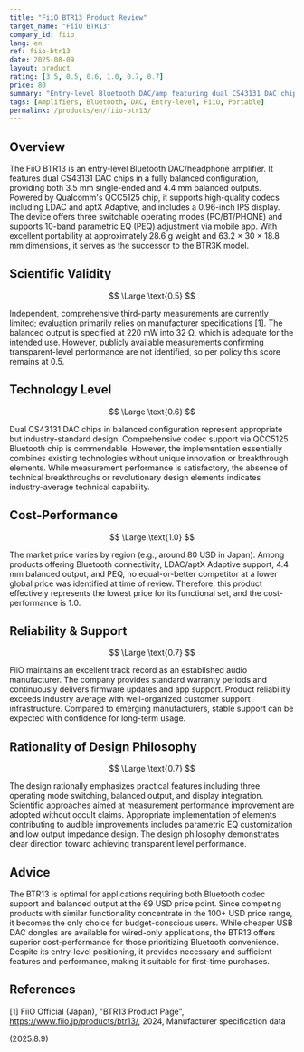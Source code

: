 ```yaml
---
title: "FiiO BTR13 Product Review"
target_name: "FiiO BTR13"
company_id: fiio
lang: en
ref: fiio-btr13
date: 2025-08-09
layout: product
rating: [3.5, 0.5, 0.6, 1.0, 0.7, 0.7]
price: 80
summary: "Entry-level Bluetooth DAC/amp featuring dual CS43131 DAC chips. Provides 4.4 mm balanced output, comprehensive codec support, and a 0.96-inch IPS display."
tags: [Amplifiers, Bluetooth, DAC, Entry-level, FiiO, Portable]
permalink: /products/en/fiio-btr13/
---
```

## Overview

The FiiO BTR13 is an entry-level Bluetooth DAC/headphone amplifier. It features dual CS43131 DAC chips in a fully balanced configuration, providing both 3.5 mm single-ended and 4.4 mm balanced outputs. Powered by Qualcomm's QCC5125 chip, it supports high-quality codecs including LDAC and aptX Adaptive, and includes a 0.96-inch IPS display. The device offers three switchable operating modes (PC/BT/PHONE) and supports 10-band parametric EQ (PEQ) adjustment via mobile app. With excellent portability at approximately 28.6 g weight and 63.2 × 30 × 18.8 mm dimensions, it serves as the successor to the BTR3K model.

## Scientific Validity

$$ \Large \text{0.5} $$

Independent, comprehensive third-party measurements are currently limited; evaluation primarily relies on manufacturer specifications [1]. The balanced output is specified at 220 mW into 32 Ω, which is adequate for the intended use. However, publicly available measurements confirming transparent-level performance are not identified, so per policy this score remains at 0.5.

## Technology Level

$$ \Large \text{0.6} $$

Dual CS43131 DAC chips in balanced configuration represent appropriate but industry-standard design. Comprehensive codec support via QCC5125 Bluetooth chip is commendable. However, the implementation essentially combines existing technologies without unique innovation or breakthrough elements. While measurement performance is satisfactory, the absence of technical breakthroughs or revolutionary design elements indicates industry-average technical capability.

## Cost-Performance

$$ \Large \text{1.0} $$

The market price varies by region (e.g., around 80 USD in Japan). Among products offering Bluetooth connectivity, LDAC/aptX Adaptive support, 4.4 mm balanced output, and PEQ, no equal-or-better competitor at a lower global price was identified at time of review. Therefore, this product effectively represents the lowest price for its functional set, and the cost-performance is 1.0.

## Reliability & Support

$$ \Large \text{0.7} $$

FiiO maintains an excellent track record as an established audio manufacturer. The company provides standard warranty periods and continuously delivers firmware updates and app support. Product reliability exceeds industry average with well-organized customer support infrastructure. Compared to emerging manufacturers, stable support can be expected with confidence for long-term usage.

## Rationality of Design Philosophy

$$ \Large \text{0.7} $$

The design rationally emphasizes practical features including three operating mode switching, balanced output, and display integration. Scientific approaches aimed at measurement performance improvement are adopted without occult claims. Appropriate implementation of elements contributing to audible improvements includes parametric EQ customization and low output impedance design. The design philosophy demonstrates clear direction toward achieving transparent level performance.

## Advice

The BTR13 is optimal for applications requiring both Bluetooth codec support and balanced output at the 69 USD price point. Since competing products with similar functionality concentrate in the 100+ USD price range, it becomes the only choice for budget-conscious users. While cheaper USB DAC dongles are available for wired-only applications, the BTR13 offers superior cost-performance for those prioritizing Bluetooth convenience. Despite its entry-level positioning, it provides necessary and sufficient features and performance, making it suitable for first-time purchases.

## References

[1] FiiO Official (Japan), "BTR13 Product Page", https://www.fiio.jp/products/btr13/, 2024, Manufacturer specification data

(2025.8.9)